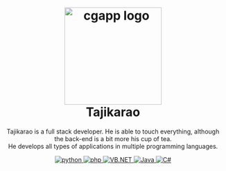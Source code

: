<h1 align="center">
  <img alt="cgapp logo" src="https://user-images.githubusercontent.com/103996576/163998384-8e232ec8-eb66-40c4-9f15-ffec52ad6a5e.png" width="224px"/><br/>
  Tajikarao
  <br>
</h1>

<p align="center">
  Tajikarao is a full stack developer. He is able to touch everything, although the back-end is a bit more his cup of tea.
  <br>
  He develops all types of applications in multiple programming languages.
</p>

<p align="center">
  <a href="https://www.python.org/" target="_blank">
    <img src="https://img.shields.io/static/v1?label=Python&message=3.%2B&color=yellow&style=for-the-badge&logo=python" alt="python" />
  </a>
  
  <a href="https://www.php.net/" target="_blank">
    <img src="https://img.shields.io/static/v1?label=PHP&message=7.%2B&color=blue&style=for-the-badge&logo=php" alt="php" />
  </a>
  
  <a href="https://docs.microsoft.com/ja-jp/dotnet/visual-basic/" target="_blank">
    <img src="https://img.shields.io/static/v1?label=VB.NET&message=16.0&color=0d59db&style=for-the-badge&logo=.net" alt="VB.NET" />
  </a>
  
  <a href="https://www.oracle.com/java/technologies/" target="_blank">
    <img src="https://img.shields.io/static/v1?label=Java&message=16.%2B&color=cf1b1b&style=for-the-badge&logo=Java" alt="Java" />
  </a>
  
  <a href="https://www.oracle.com/java/technologies/" target="_blank">
    <img src="https://img.shields.io/static/v1?label=CSharp&message=10.%2B&color=c912c6&style=for-the-badge&logo=csharp" alt="C#" />
  </a>
</p>

